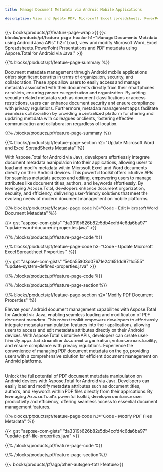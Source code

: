 ```yaml
---
title: Manage Document Metadata via Android Mobile Applications

description: View and Update PDF, Microsoft Excel spreadsheets, PowerPoint Presentations and Word documents metadata via mobile android application.
---
```


{{< blocks/products/pf/feature-page-wrap >}}
{{< blocks/products/pf/feature-page-header h1="Manage Documents Metadata using Android Java APIs" h2="Load, view and modify Microsoft Word, Excel Spreadsheets, PowerPoint Presentations and PDF metadata using Aspose.Total for Android via Java." >}}

{{% blocks/products/pf/feature-page-summary %}}

Document metadata management through Android mobile applications offers significant benefits in terms of organization, security, and collaboration. These apps allow users to easily access and manage metadata associated with their documents directly from their smartphones or tablets, ensuring proper categorization and organization. By adding security-related metadata such as document classifications or access restrictions, users can enhance document security and ensure compliance with privacy regulations. Furthermore, metadata management apps facilitate seamless collaboration by providing a centralized platform for sharing and updating metadata with colleagues or clients, fostering effective communication and collaboration regardless of location. 

{{% /blocks/products/pf/feature-page-summary  %}}


{{% blocks/products/pf/feature-page-section  h2="Update Microsoft Word and Excel SpreadSheets Metadata" %}}

With Aspose.Total for Android via Java, developers effortlessly integrate document metadata manipulation into their applications, allowing users to load and modify metadata within Microsoft Excel and Word documents directly on their Android devices. This powerful toolkit offers intuitive APIs for seamless metadata access and editing, empowering users to manage attributes like document titles, authors, and keywords effortlessly. By leveraging Aspose.Total, developers enhance document organization, security, and efficiency, delivering user-friendly solutions that meet the evolving needs of modern document management on mobile platforms.

{{% blocks/products/pf/feature-page-code h3="Code - Edit Microsoft Word Document Metadata" %}}

{{< gist "aspose-com-gists" "da3319b626b82e5db4ccfd4c6da6ba97" "update-word-document-properties.java" >}}

{{% /blocks/products/pf/feature-page-code  %}}


{{% blocks/products/pf/feature-page-code h3="Code - Update Microsoft Excel Spreadsheet Properties " %}}

{{< gist "aspose-com-gists" "5e0a55903d07671e241651dd9711c555" "update-system-defined-properties.java" >}}

{{% /blocks/products/pf/feature-page-code  %}}

{{% /blocks/products/pf/feature-page-section %}}


{{% blocks/products/pf/feature-page-section  h2="Modify PDF Document Properties" %}}

Elevate your Android document management capabilities with Aspose.Total for Android via Java, enabling seamless loading and modification of PDF document metadata. This robust toolkit empowers developers to effortlessly integrate metadata manipulation features into their applications, allowing users to access and edit metadata attributes directly on their Android devices. With Aspose.Total's intuitive APIs, developers can create user-friendly apps that streamline document organization, enhance searchability, and ensure compliance with privacy regulations. Experience the convenience of managing PDF document metadata on the go, providing users with a comprehensive solution for efficient document management on Android platforms. <br /><br />

Unlock the full potential of PDF document metadata manipulation on Android devices with Aspose.Total for Android via Java. Developers can easily load and modify metadata attributes such as document titles, authors, and keywords within PDF files directly from their applications. By leveraging Aspose.Total's powerful toolkit, developers enhance user productivity and efficiency, offering seamless access to essential document management features.

{{% blocks/products/pf/feature-page-code h3="Code - Modify PDF Files Metadata" %}}

{{< gist "aspose-com-gists" "da3319b626b82e5db4ccfd4c6da6ba97" "update-pdf-file-properties.java" >}}

{{% /blocks/products/pf/feature-page-code  %}}

{{% /blocks/products/pf/feature-page-section %}}

{{< blocks/products/pf/agp/other-autogen-total-feature>}}
